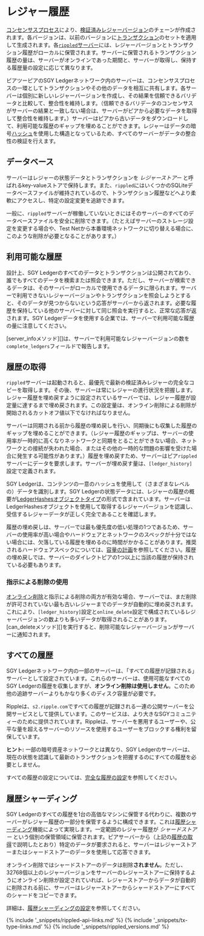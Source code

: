 # レジャー履歴

[コンセンサスプロセス](intro-to-consensus.html)により、[検証済みレジャーバージョン](ledgers.html)のチェーンが作成されます。各バージョンは、以前のバージョンに[トランザクション](transaction-basics.html)のセットを適用して生成されます。各[`rippled`サーバー](the-rippled-server.html)には、レジャーバージョンとトランザクション履歴がローカルに保管されます。サーバーに保管されるトランザクション履歴の量は、サーバーがオンラインであった期間と、サーバーが取得し、保持する履歴量の設定に応じて異なります。

ピアツーピアのSGY Ledgerネットワーク内のサーバーは、コンセンサスプロセスの一環としてトランザクションやその他のデータを相互に共有します。各サーバーは個別に新しいレジャーバージョンを作成し、その結果を信頼できるバリデータと比較して、整合性を維持します。（信頼できるバリデータのコンセンサスがサーバーの結果と一致しない場合は、サーバーがピアから必要なデータを取得して整合性を維持します。）サーバーはピアから古いデータをダウンロードして、利用可能な履歴のギャップを埋めることができます。レジャーはデータの暗号[ハッシュ](basic-data-types.html#ハッシュ)を使用した構造となっているため、すべてのサーバーがデータの整合性の検証を行えます。

## データベース

サーバーはレジャーの状態データとトランザクションを _レジャーストアー_ と呼ばれるkey-valueストアで保持します。また、`rippled`にはいくつかのSQLiteデータベースファイルが維持されているので、トランザクション履歴などへより柔軟にアクセスし、特定の設定変更を追跡できます。

一般に、`rippled`サーバーが稼働していないときにはそのサーバーのすべてのデータベースファイルを安全に削除できます。（たとえばサーバーのストレージ設定を変更する場合や、Test Netから本番環境ネットワークに切り替える場合に、このような削除が必要となることがあります。）

## 利用可能な履歴

設計上、SGY Ledgerのすべてのデータとトランザクションは公開されており、誰でもすべてのデータを検索または照会できます。ただし、サーバーが検索できるデータは、そのサーバーがローカルで使用できるデータに限られます。サーバーで利用できないレジャーバージョンやトランザクションを照会しようとすると、そのデータが見つからないという応答がサーバーから返されます。必要な履歴を保持している他のサーバーに対して同じ照会を実行すると、正常な応答が返されます。SGY Ledgerデータを使用する企業では、サーバーで利用可能な履歴の量に注意してください。

[server_infoメソッド][]は、サーバーで利用可能なレジャーバージョンの数を`complete_ledgers`フィールドで報告します。

## 履歴の取得

`rippled`サーバーは起動されると、最優先で最新の検証済みレジャーの完全なコピーを取得します。その後、サーバーは常にレジャーの進行状況を把握します。レジャー履歴を埋め戻すように設定されているサーバーでは、レジャー履歴が設定量に達するまで埋め戻されます。この設定量は、オンライン削除による削除が開始されるカットオフ値以下でなければなりません。

サーバーは同期される前から履歴の埋め戻しを行い、同期後にも収集した履歴のギャップを埋めることができます。（レジャー履歴のギャップは、サーバーの使用率が一時的に高くなりネットワークと同期をとることができない場合、ネットワークとの接続が失われた場合、またはその他の一時的な問題の影響を受けた場合に発生する可能性があります。）履歴を埋め戻すため、サーバーはピア`rippled`サーバーにデータを要求します。サーバーが埋め戻す量は、`[ledger_history]`設定で定義されます。

SGY Ledgerは、コンテンツの一意のハッシュを使用して（さまざまなレベルの）データを識別します。SGY Ledgerの状態データには、レジャーの履歴の概要が[LedgerHashesオブジェクトタイプ](ledgerhashes.html)の形式で含まれています。サーバーはLedgerHashesオブジェクトを使用して取得するレジャーバージョンを認識し、受信するレジャーデータが正しく完全であることを確認します。

履歴の埋め戻しは、サーバーでは最も優先度の低い処理の1つであるため、サーバーの使用率が高い場合やハードウェアとネットワークのスペックが十分ではない場合には、欠落している履歴を埋めるのに時間がかかることがあります。推奨されるハードウェアスペックについては、[容量の計画](capacity-planning.html)を参照してください。履歴の埋め戻しでは、サーバーのダイレクトピアの1つ以上に当該の履歴が保持されている必要もあります。 <!--{# TODO: link some info for managing your peer connections when that exists #}-->

### 指示による削除の使用

[オンライン削除](online-deletion.html)と指示による削除の両方が有効な場合、サーバーでは、まだ削除が許可されていない最も古いレジャーまでのデータが自動的に埋め戻されます。これにより、`[ledger_history]`設定と`online_delete`設定で構成されているレジャーバージョンの数よりも多いデータが取得されることがあります。[can_deleteメソッド][]を実行すると、削除可能なレジャーバージョンがサーバーに通知されます。


## すべての履歴

SGY Ledgerネットワーク内の一部のサーバーは、「すべての履歴が記録される」サーバーとして設定されています。これらのサーバーは、使用可能なすべてのSGY Ledgerの履歴を収集しますが、**オンライン削除は使用しません**。このため他の追跡サーバーよりもかなり多くのディスク容量が必要です。

Rippleは、`s2.ripple.com`ですべての履歴が記録される一連の公開サーバーを公開サービスとして提供しています。このサービスは、より大きなSGYコミュニティーのために提供されています。Rippleは、サーバーを悪用するユーザーや、公平な量を超えるサーバーのリソースを使用するユーザーをブロックする権利を留保しています。

**ヒント:** 一部の暗号資産ネットワークとは異なり、SGY Ledgerのサーバーは、現在の状態を認識して最新のトランザクションを把握するのにすべての履歴を必要としません。

すべての履歴の設定については、[完全な履歴の設定](configure-full-history.html)を参照してください。

## 履歴シャーディング

SGY Ledgerのすべての履歴を1台の高価なマシンに保管する代わりに、複数のサーバーがレジャー履歴の一部分を保管するように構成できます。これは[履歴シャーディング](history-sharding.html)機能によって実現します。一定範囲のレジャー履歴が _シャードストアー_ という個別の保管領域に保管されます。ピアサーバーから（上記の[履歴の取得](#履歴の取得)で説明したとおり）特定のデータが要求されると、サーバーはレジャーストアーまたはシャードストアーのデータを使用して応答できます。

オンライン削除ではシャードストアーのデータは削除**されません**。ただし、32768個以上のレジャーバージョンをサーバーのレジャーストアーに保持するようにオンライン削除が設定されていれば、レジャーストアーからデータが自動的に削除される前に、サーバーはレジャーストアーからシャードストアーにすべてのシャードをコピーできます。

詳細は、[履歴シャーディングの設定](configure-history-sharding.html)を参照してください。


<!--{# common link defs #}-->
{% include '_snippets/rippled-api-links.md' %}
{% include '_snippets/tx-type-links.md' %}
{% include '_snippets/rippled_versions.md' %}

